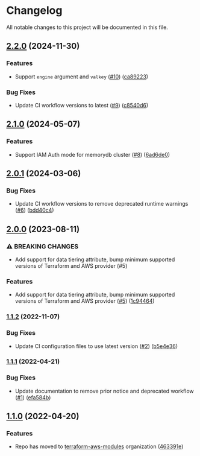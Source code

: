 # Changelog

All notable changes to this project will be documented in this file.

## [2.2.0](https://github.com/terraform-aws-modules/terraform-aws-memory-db/compare/v2.1.0...v2.2.0) (2024-11-30)


### Features

* Support `engine` argument and `valkey` ([#10](https://github.com/terraform-aws-modules/terraform-aws-memory-db/issues/10)) ([ca89223](https://github.com/terraform-aws-modules/terraform-aws-memory-db/commit/ca8922385e93a7fce0fecfbb66b8f6e368a8d266))


### Bug Fixes

* Update CI workflow versions to latest ([#9](https://github.com/terraform-aws-modules/terraform-aws-memory-db/issues/9)) ([c8540d6](https://github.com/terraform-aws-modules/terraform-aws-memory-db/commit/c8540d6cea45cd7cfb61793838c097f14c64c0fd))

## [2.1.0](https://github.com/terraform-aws-modules/terraform-aws-memory-db/compare/v2.0.1...v2.1.0) (2024-05-07)


### Features

* Support IAM Auth mode for memorydb cluster ([#8](https://github.com/terraform-aws-modules/terraform-aws-memory-db/issues/8)) ([6ad6de0](https://github.com/terraform-aws-modules/terraform-aws-memory-db/commit/6ad6de024f49d24655299d567163b8109ec4d526))

## [2.0.1](https://github.com/terraform-aws-modules/terraform-aws-memory-db/compare/v2.0.0...v2.0.1) (2024-03-06)


### Bug Fixes

* Update CI workflow versions to remove deprecated runtime warnings ([#6](https://github.com/terraform-aws-modules/terraform-aws-memory-db/issues/6)) ([bdd40c4](https://github.com/terraform-aws-modules/terraform-aws-memory-db/commit/bdd40c4449e27134a5a66da46d1d24a61bb5d391))

## [2.0.0](https://github.com/terraform-aws-modules/terraform-aws-memory-db/compare/v1.1.2...v2.0.0) (2023-08-11)


### ⚠ BREAKING CHANGES

* Add support for data tiering attribute, bump minimum supported versions of Terraform and AWS provider (#5)

### Features

* Add support for data tiering attribute, bump minimum supported versions of Terraform and AWS provider ([#5](https://github.com/terraform-aws-modules/terraform-aws-memory-db/issues/5)) ([1c94464](https://github.com/terraform-aws-modules/terraform-aws-memory-db/commit/1c94464a0b18e4355988b776973f64cf6f76625a))

### [1.1.2](https://github.com/terraform-aws-modules/terraform-aws-memory-db/compare/v1.1.1...v1.1.2) (2022-11-07)


### Bug Fixes

* Update CI configuration files to use latest version ([#2](https://github.com/terraform-aws-modules/terraform-aws-memory-db/issues/2)) ([b5e4e36](https://github.com/terraform-aws-modules/terraform-aws-memory-db/commit/b5e4e36d3702772163698318ce7fe7ef7cc47668))

### [1.1.1](https://github.com/terraform-aws-modules/terraform-aws-memory-db/compare/v1.1.0...v1.1.1) (2022-04-21)


### Bug Fixes

* Update documentation to remove prior notice and deprecated workflow ([#1](https://github.com/terraform-aws-modules/terraform-aws-memory-db/issues/1)) ([efa584b](https://github.com/terraform-aws-modules/terraform-aws-memory-db/commit/efa584b61321f48d040ddf0c34b91d33e205538a))

## [1.1.0](https://github.com/clowdhaus/terraform-aws-memory-db/compare/v1.0.0...v1.1.0) (2022-04-20)


### Features

* Repo has moved to [terraform-aws-modules](https://github.com/terraform-aws-modules/terraform-aws-memory-db) organization ([463391e](https://github.com/clowdhaus/terraform-aws-memory-db/commit/463391e34a26b907dab03e8b7ae5b76eafda235f))
